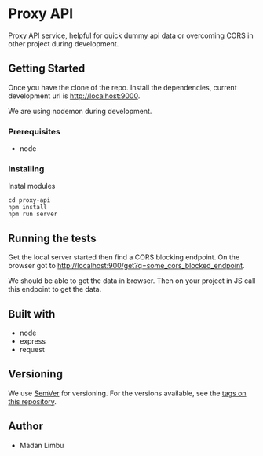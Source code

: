 # Proxy API

Proxy API service, helpful for quick dummy api data or overcoming CORS in other project during development.

## Getting Started

Once you have the clone of the repo. Install the dependencies, current development url is [http://localhost:9000](http://localhost:9000).

We are using nodemon during development.

### Prerequisites

- node

### Installing

Instal modules
```
cd proxy-api
npm install
npm run server
```

## Running the tests

Get the local server started then find a CORS blocking endpoint. On the browser got to [http://localhost:900/get?q=some_cors_blocked_endpoint]().

We should be able to get the data in browser. Then on your project in JS call this endpoint to get the data.
 
## Built with

- node
- express
- request

## Versioning

We use [SemVer](https://semver.org/) for versioning. For the versions available, see the [tags on this repository](https://github.com/madan95/dockerTemple/tags).

## Author

- Madan Limbu
